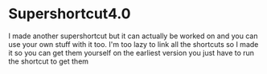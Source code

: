 # Supershortcut4.0
I made another supershortcut but it can actually be worked on and you can use your own stuff with it too.
I'm too lazy to link all the shortcuts so I made it so you can get them yourself
on the earliest version you just have to run the shortcut to get them
